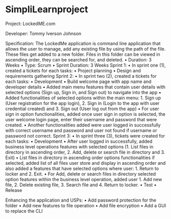 # SimpliLearnproject
Project: LockedME.com

Developer: Tommy Iverson Johnson

Specification:
The LockedMe application is command line application that allows the user to manage, add any existing file by using the path of the file. These files get added to a new folder. Files in this folder can be viewed in ascending order, they can be searched for, and deleted.
    • Duration: 3 Weeks
    • Type: Scrum
    • Sprint Duration: 3 Weeks
Sprint 1:
    • In sprint one (1), created a tickets for each tasks:
    • Project planning 
    • Design and requirements gathering
Sprint 2:
    • In sprint two (2), created a tickets for each tasks:
    • Development
    • Build welcome page with app name and developer details 
    • Added main menu features that contain user details with selected options (Sign up, Sign in, and Sign out) to navigate into the app
    • Added functionalities of selected options within the main menu: 1. Sign up (User registration for the app login), 2. Sign in (Login to the app with user credential created) and 3. Sign out (User log out from the app)
    • For user sign in option functionalities, added once user sign in option is selected, the user welcome login page, enter their username and password that were created. 
    • Another functionalities added were user logged in successfully with correct username and password and user not found if username or password not correct.
Sprint 3:
    • In sprint three (3), tickets were created for each tasks:
    • Development 
    • After user logged in successfully, added business level operations features with selected options (1. List files in directory in ascending order, 2. Add, delete or search file in directory and 3. Exit)
    • List files in directory in ascending order options functionalities if selected, added list of all files user store and display in ascending order and also added a features that have selected options where user: 1. Return to locker and 2. Exit.
    • For Add, delete or search files in directory selected option features within the business level operation, added user 1. Add new file, 2. Delete existing file, 3. Search file and 4. Return to locker.
    • Test
    • Release

Enhancing the application and USPs:
    • Add password protection for the folder
    • Add new features to file operation 
    • Add file encryption
    • Add a GUI to replace the CLI





